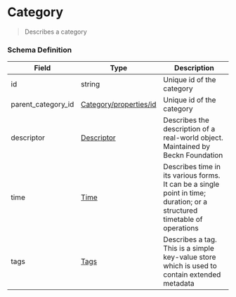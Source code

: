Category
===
>Describes a category

### Schema Definition

|**Field**|**Type**|**Description**|
|---------|--------|---------------|
|id|string|Unique id of the category
|parent_category_id|[Category/properties/id](/Mobility/Schema%20Reference/category)|Unique id of the category
|descriptor|[Descriptor](/Mobility/Schema%20Reference/descriptor)|Describes the description of a real-world object. Maintained by Beckn Foundation
|time|[Time](/Mobility/Schema%20Reference/time)|Describes time in its various forms. It can be a single point in time; duration; or a structured timetable of operations
|tags|[Tags](/Mobility/Schema%20Reference/tags)|Describes a tag. This is a simple key-value store which is used to contain extended metadata
